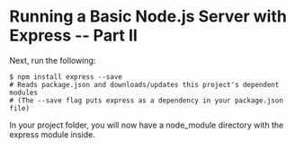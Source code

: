 Running a Basic Node.js Server with Express -- Part II
======================================================
Next, run the following:

    $ npm install express --save
    # Reads package.json and downloads/updates this project's dependent modules
    # (The --save flag puts express as a dependency in your package.json file)
    
In your project folder, you will now have a node_module directory with the express module inside.